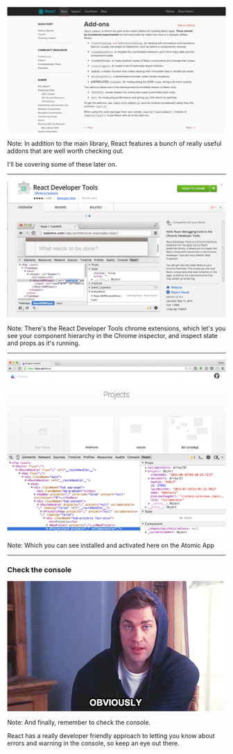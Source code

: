 ![react-addons](../../images/react-addons.png)

Note:
In addition to the main library, React features a bunch of really useful addons that are well worth checking out. 

I'll be covering some of these later on.

---

![react-dev-tools](../../images/react-dev-tools.png)<!-- .element: width="800" -->

Note:
There's the React Developer Tools chrome extensions, which let's you see your component hierarchy in the Chrome inspector, and inspect state and props as it's running.

---

![react-dev-tools-example](../../images/react-dev-tools-example.png)<!-- .element: width="800" -->

Note:
Which you can see installed and activated here on the Atomic App


---


### Check the console
![Obviously](../../images/obviously.gif)<!-- .element: class="fragment" width="800" -->

Note:
And finally, remember to check the console.

React has a really developer friendly approach to letting you know about errors and warning in the console, so keep an eye out there.

